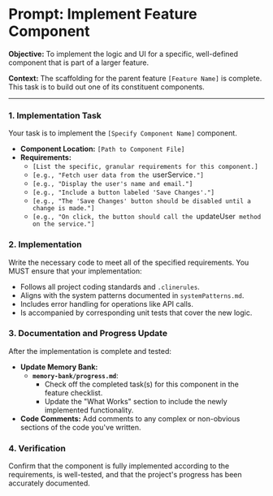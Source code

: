 # Prompt: Implement Feature Component

**Objective:** To implement the logic and UI for a specific, well-defined component that is part of a larger feature.

**Context:** The scaffolding for the parent feature `[Feature Name]` is complete. This task is to build out one of its constituent components.

---

### **1. Implementation Task**

Your task is to implement the `[Specify Component Name]` component.

-   **Component Location:** `[Path to Component File]`
-   **Requirements:**
    -   `[List the specific, granular requirements for this component.]`
    -   `[e.g., "Fetch user data from the `userService`."]`
    -   `[e.g., "Display the user's name and email."]`
    -   `[e.g., "Include a button labeled 'Save Changes'."]`
    -   `[e.g., "The 'Save Changes' button should be disabled until a change is made."]`
    -   `[e.g., "On click, the button should call the `updateUser` method on the service."]`

### **2. Implementation**

Write the necessary code to meet all of the specified requirements. You MUST ensure that your implementation:
-   Follows all project coding standards and `.clinerules`.
-   Aligns with the system patterns documented in `systemPatterns.md`.
-   Includes error handling for operations like API calls.
-   Is accompanied by corresponding unit tests that cover the new logic.

### **3. Documentation and Progress Update**

After the implementation is complete and tested:
-   **Update Memory Bank:**
    -   **`memory-bank/progress.md`**:
        -   Check off the completed task(s) for this component in the feature checklist.
        -   Update the "What Works" section to include the newly implemented functionality.
-   **Code Comments:** Add comments to any complex or non-obvious sections of the code you've written.

### **4. Verification**

Confirm that the component is fully implemented according to the requirements, is well-tested, and that the project's progress has been accurately documented.

